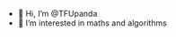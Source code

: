 - 👋 Hi, I’m @TFUpanda
- 👀 I’m interested in maths and algorithms
  
<!---
TFUpanda/TFUpanda is a ✨ special ✨ repository because its `README.md` (this file) appears on your GitHub profile.
You can click the Preview link to take a look at your changes.
--->
